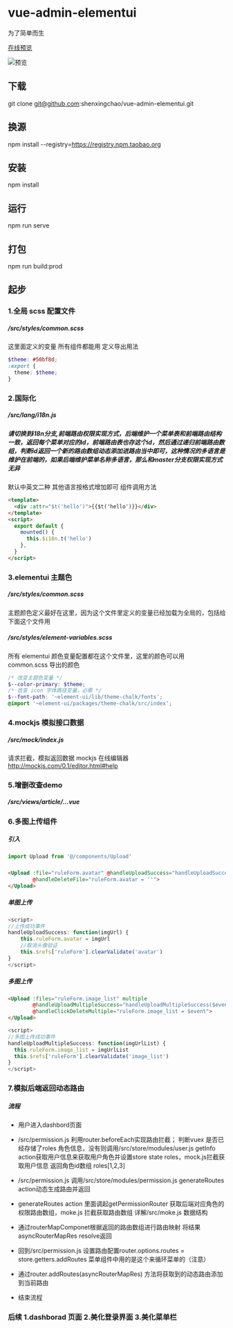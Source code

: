 # vue-admin-elementui

为了简单而生

[在线预览](https://shenxingchao.github.io/vue-admin-elementui)

![预览](http://demo.o8o8o8.com/vue-admin-elementui/preview.png)

## 下载

git clone git@github.com:shenxingchao/vue-admin-elementui.git

## 换源

npm install --registry=https://registry.npm.taobao.org

## 安装

npm install

## 运行

npm run serve

## 打包

npm run build:prod

## 起步

### 1.全局 scss 配置文件

##### /src/styles/common.scss

这里面定义的变量 所有组件都能用 定义导出用法

```scss
$theme: #50bf8d;
:export {
  theme: $theme;
}
```

### 2.国际化

##### /src/lang/i18n.js
##### 请切换到i18n分支,前端路由权限实现方式，后端维护一个菜单表和前端路由结构一致，返回每个菜单对应的id，前端路由表也存这个id，然后通过递归前端路由数组，判断id返回一个新的路由数组动态添加进路由当中即可，这种情况的多语言是维护在前端的，如果后端维护菜单名称多语言，那么和master分支权限实现方式无异

默认中英文二种
其他语言按格式增加即可
组件调用方法

```html
<template>
  <div :attr="$t('hello')">{{$t('hello')}}</div>
</template>
<script>
  export default {
    mounted() {
      this.$i18n.t('hello')
    },
  }
</script>
```

### 3.elementui 主题色

##### /src/styles/common.scss

主题颜色定义最好在这里，因为这个文件里定义的变量已经加载为全局的，包括给下面这个文件用

##### /src/styles/element-variables.scss

所有 elementui 颜色变量配置都在这个文件里，这里的颜色可以用 common.scss 导出的颜色

```scss
/* 改变主题色变量 */
$--color-primary: $theme;
/* 改变 icon 字体路径变量，必需 */
$--font-path: '~element-ui/lib/theme-chalk/fonts';
@import '~element-ui/packages/theme-chalk/src/index';
```

### 4.mockjs 模拟接口数据

##### /src/mock/index.js

请求拦截，模拟返回数据
mockjs 在线编辑器 http://mockjs.com/0.1/editor.html#help

### 5.增删改查demo

##### /src/views/article/...vue

### 6.多图上传组件


##### 引入
```javascript
import Upload from '@/components/Upload'
```

##### 
```html
<Upload :file="ruleForm.avatar" @handleUploadSuccess="handleUploadSuccess($event)"
        @handleDeleteFile="ruleForm.avatar = ''">
</Upload>
```
##### 单图上传
```javascript
<script>
//上传成功事件
handleUploadSuccess: function(imgUrl) {
    this.ruleForm.avatar = imgUrl
    //取消头像验证
    this.$refs['ruleForm'].clearValidate('avatar')
}
</script>
```
##### 多图上传
```html
<Upload :files="ruleForm.image_list" multiple
        @handleUploadMultipleSuccess="handleUploadMultipleSuccess($event)"
        @handleClickDeleteMultiple="ruleForm.image_list = $event">
</Upload>
```
```javascript
<script>
//多图上传成功事件
handleUploadMultipleSuccess: function(imgUrlList) {
  this.ruleForm.image_list = imgUrlList
  this.$refs['ruleForm'].clearValidate('image_list')
}
</script>
```

### 7.模拟后端返回动态路由

##### 流程

- 用户进入dashbord页面

- /src/permission.js 利用router.beforeEach实现路由拦截； 判断vuex 是否已经存储了roles 角色信息，没有则调用/src/store/modules/user.js 
getInfo action获取用户信息来获取用户角色并设置store state roles，mock.js拦截获取用户信息 返回角色id数组 roles[1,2,3]

- /src/permission.js 调用/src/store/modules/permission.js generateRoutes action动态生成路由并返回

- generateRoutes action 里面调起getPermissionRouter 获取后端对应角色的权限路由数组，moke.js 拦截获取路由数组 详解/src/moke.js 数据结构

- 通过routerMapComponet根据返回的路由数组进行路由映射 将结果asyncRouterMapRes  resolve返回

- 回到/src/permission.js 设置路由配置router.options.routes = store.getters.addRoutes  菜单组件中用的是这个来循环菜单的（注意）

- 通过router.addRoutes(asyncRouterMapRes) 方法将获取到的动态路由添加到当前路由

- 结束流程

### 后续 1.dashborad 页面 2.美化登录界面 3.美化菜单栏